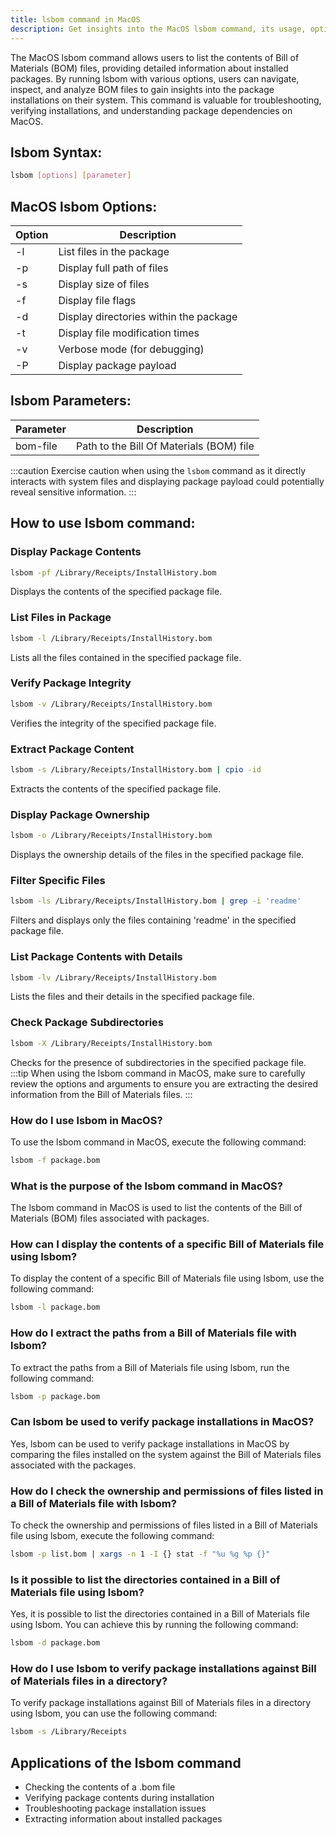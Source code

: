 ```yaml
---
title: lsbom command in MacOS
description: Get insights into the MacOS lsbom command, its usage, options, and benefits. Learn how to navigate and analyze bom files efficiently.
---
```


The MacOS lsbom command allows users to list the contents of Bill of Materials (BOM) files, providing detailed information about installed packages. By running lsbom with various options, users can navigate, inspect, and analyze BOM files to gain insights into the package installations on their system. This command is valuable for troubleshooting, verifying installations, and understanding package dependencies on MacOS.
## lsbom Syntax:
```bash
lsbom [options] [parameter]
```

## MacOS lsbom Options:
| Option | Description                      |
|--------|----------------------------------|
| -l     | List files in the package        |
| -p     | Display full path of files        |
| -s     | Display size of files            |
| -f     | Display file flags               |
| -d     | Display directories within the package |
| -t     | Display file modification times    |
| -v     | Verbose mode (for debugging)     |
| -P     | Display package payload        |

## lsbom Parameters:
| Parameter | Description                             |
|-----------|-----------------------------------------|
| bom-file  | Path to the Bill Of Materials (BOM) file   |

:::caution
Exercise caution when using the `lsbom` command as it directly interacts with system files and displaying package payload could potentially reveal sensitive information.
:::

## How to use lsbom command:
### Display Package Contents
```bash
lsbom -pf /Library/Receipts/InstallHistory.bom
```
Displays the contents of the specified package file.

### List Files in Package
```bash
lsbom -l /Library/Receipts/InstallHistory.bom
```
Lists all the files contained in the specified package file.

### Verify Package Integrity
```bash
lsbom -v /Library/Receipts/InstallHistory.bom
```
Verifies the integrity of the specified package file.

### Extract Package Content
```bash
lsbom -s /Library/Receipts/InstallHistory.bom | cpio -id
```
Extracts the contents of the specified package file.

### Display Package Ownership
```bash
lsbom -o /Library/Receipts/InstallHistory.bom
```
Displays the ownership details of the files in the specified package file.

### Filter Specific Files
```bash
lsbom -ls /Library/Receipts/InstallHistory.bom | grep -i 'readme'
```
Filters and displays only the files containing 'readme' in the specified package file.

### List Package Contents with Details
```bash
lsbom -lv /Library/Receipts/InstallHistory.bom
```
Lists the files and their details in the specified package file.

### Check Package Subdirectories
```bash
lsbom -X /Library/Receipts/InstallHistory.bom
```
Checks for the presence of subdirectories in the specified package file.
:::tip
When using the lsbom command in MacOS, make sure to carefully review the options and arguments to ensure you are extracting the desired information from the Bill of Materials files.
:::

### How do I use lsbom in MacOS?
To use the lsbom command in MacOS, execute the following command:
```bash
lsbom -f package.bom
```

### What is the purpose of the lsbom command in MacOS?
The lsbom command in MacOS is used to list the contents of the Bill of Materials (BOM) files associated with packages.

### How can I display the contents of a specific Bill of Materials file using lsbom?
To display the content of a specific Bill of Materials file using lsbom, use the following command:
```bash
lsbom -l package.bom
```

### How do I extract the paths from a Bill of Materials file with lsbom?
To extract the paths from a Bill of Materials file using lsbom, run the following command:
```bash
lsbom -p package.bom
```

### Can lsbom be used to verify package installations in MacOS?
Yes, lsbom can be used to verify package installations in MacOS by comparing the files installed on the system against the Bill of Materials files associated with the packages.

### How do I check the ownership and permissions of files listed in a Bill of Materials file with lsbom?
To check the ownership and permissions of files listed in a Bill of Materials file using lsbom, execute the following command:
```bash
lsbom -p list.bom | xargs -n 1 -I {} stat -f "%u %g %p {}"
```

### Is it possible to list the directories contained in a Bill of Materials file using lsbom?
Yes, it is possible to list the directories contained in a Bill of Materials file using lsbom. You can achieve this by running the following command:
```bash
lsbom -d package.bom
```

### How do I use lsbom to verify package installations against Bill of Materials files in a directory?
To verify package installations against Bill of Materials files in a directory using lsbom, you can use the following command:
```bash
lsbom -s /Library/Receipts
```

## Applications of the lsbom command

- Checking the contents of a .bom file
- Verifying package contents during installation
- Troubleshooting package installation issues
- Extracting information about installed packages